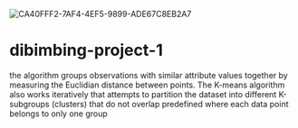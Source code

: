 ![CA40FFF2-7AF4-4EF5-9899-ADE67C8EB2A7](https://user-images.githubusercontent.com/110473525/201597999-35457181-e28b-4685-9b83-7247a0df5f38.png)
# dibimbing-project-1
the algorithm groups observations with similar attribute values together by measuring the Euclidian distance between points. The K-means algorithm also works iteratively that attempts to partition the dataset into different K-subgroups (clusters) that do not overlap predefined where each data point belongs to only one group
